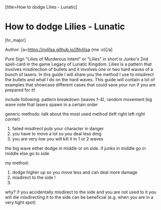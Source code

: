 [title=How to dodge Lilies - Lunatic]
# How to dodge Lilies - Lunatic
[hr_major]

Author: [a=https://nylilsa.github.io/]Nylilsa (me :o)[/a]

Pure Sign "Lilies of Murderous Intent" or "Lilies" in short is Junko's 2nd spell-card in the game Legacy of Lunatic Kingdom. Lilies is a pattern that involves misdirection of bullets and it involves one or two hard waves of a bunch of lasers. In this guide I will share you the method I use to misdirect the bullets and what I do on the hard waves. This guide will contain a lot of examples that showcase different cases that could save your run if you are prepared for it!


include following:
pattern breakdown (waves 1-4), random movement 
big wave
note that lasers spawn in a certain order

generic methods:
talk about the most used method (left right left right corner)
1. failed misdirect puts your character in danger
2. you have to move a lot so you deal less dmg
3. you are very low
you will kill it in 1 or 2 waves

the big wave
either dodge in middle or on side. if junko in middle go in middle else go to side

my method:
1. dodge higher up so you move less and can deal more damage
2. misdirect to the side !
3. 

why?
if you accidentally misdirect to the side and you are not used to it you will die
misdirecting it to the side can be beneficial (e.g. when you are in a very tight spot)






